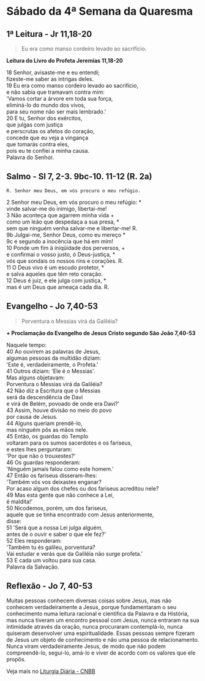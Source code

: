 # Sábado da 4ª Semana da Quaresma

## 1ª Leitura - Jr 11,18-20

> Eu era como manso cordeiro levado ao sacrifício.

**Leitura do Livro do Profeta Jeremias 11,18-20**

18 Senhor, avisaste-me e eu entendi;   
 fizeste-me saber as intrigas deles.    
19 Eu era como manso cordeiro levado ao sacrifício,   
 e não sabia que tramavam contra mim:    
 'Vamos cortar a árvore em toda sua força,   
 eliminá-lo do mundo dos vivos,   
 para seu nome não ser mais lembrado.'    
20 E tu, Senhor dos exércitos,   
 que julgas com justiça   
 e perscrutas os afetos do coração,   
 concede que eu veja a vingança   
 que tomarás contra eles,   
 pois eu te confiei a minha causa.   
 Palavra do Senhor.

## Salmo - Sl 7, 2-3. 9bc-10. 11-12 (R. 2a)

`R. Senhor meu Deus, em vós procuro o meu refúgio.`

2 Senhor meu Deus, em vós procuro o meu refúgio: *   
 vinde salvar-me do inimigo, libertai-me!    
3 Não aconteça que agarrem minha vida +   
 como um leão que despedaça a sua presa, *   
 sem que ninguém venha salvar-me e libertar-me! R.    
9b Julgai-me, Senhor Deus, como eu mereço *    
9c e segundo a inocência que há em mim!    
10 Ponde um fim à iniqüidade dos perversos, +   
 e confirmai o vosso justo, ó Deus-justiça, *   
 vós que sondais os nossos rins e corações. R.    
11 O Deus vivo é um escudo protetor, *   
 e salva aqueles que têm reto coração.    
12 Deus é juiz, e ele julga com justiça, *   
 mas é um Deus que ameaça cada dia. R.

## Evangelho - Jo 7,40-53

> Porventura o Messias virá da Galiléia?

**+ Proclamação do Evangelho de Jesus Cristo segundo São João 7,40-53**

Naquele tempo:    
40 Ao ouvirem as palavras de Jesus,   
 algumas pessoas da multidão diziam:   
 'Este é, verdadeiramente, o Profeta.'    
41 Outros diziam: 'Ele é o Messias'.   
 Mas alguns objetavam:   
 Porventura o Messias virá da Galiléia?    
42 Não diz a Escritura que o Messias    
 será da descendência de Davi   
 e virá de Belém, povoado de onde era Davi?'    
43 Assim, houve divisão no meio do povo   
 por causa de Jesus.    
44 Alguns queriam prendê-lo,   
 mas ninguém pôs as mãos nele.    
45 Então, os guardas do Templo    
 voltaram para os sumos sacerdotes e os fariseus,   
 e estes lhes perguntaram:   
 'Por que não o trouxestes?'    
46 Os guardas responderam:   
 'Ninguém jamais falou como este homem.'    
47 Então os fariseus disseram-lhes:   
 'Também vós vos deixastes enganar?   
 Por acaso algum dos chefes ou dos fariseus acreditou nele?    
49 Mas esta gente que não conhece a Lei,   
 é maldita!'    
50 Nicodemos, porém, um dos fariseus,   
 aquele que se tinha encontrado com Jesus anteriormente,   
 disse:     
51 'Será que a nossa Lei julga alguém,   
 antes de o ouvir e saber o que ele fez?'    
52 Eles responderam:   
 'Também tu és galileu, porventura?   
 Vai estudar e verás que da Galiléia não surge profeta.'    
53 E cada um voltou para sua casa.   
 Palavra da Salvação.

## Reflexão - Jo 7, 40-53

Muitas pessoas conhecem diversas coisas sobre Jesus, mas não conhecem verdadeiramente a Jesus, porque fundamentaram o seu conhecimento numa leitura racional e científica da Palavra e da História, mas nunca tiveram um encontro pessoal com Jesus, nunca entraram na sua intimidade através da oração, nunca procuraram contemplá-lo, nunca quiseram desenvolver uma espiritualidade. Essas pessoas sempre fizeram de Jesus um objeto de conhecimento e não uma pessoa de relacionamento. Nunca viram verdadeiramente Jesus, de modo que não podem compreendê-lo, segui-lo, amá-lo e viver de acordo com os valores que ele propôs.

Veja mais no [Liturgia Diária - CNBB](http://liturgiadiaria.cnbb.org.br/app/user/user/UserView.php?ano=2017&mes=4&dia=1)